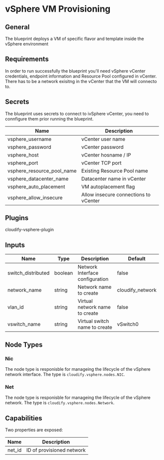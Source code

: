 # vSphere VM Provisioning

## General
The blueprint deploys a VM of specific flavor and template inside the vSphere environment

## Requirements
In order to run successfully the blueprint you'll need vSphere vCenter credentials, endpoint information and Resource Pool configured in vCenter. There has to be a network exisitng in the vCenter that the VM will connecto to.

## Secrets

The blueprint uses secrets to connect to ivSphere vCenter, you need to connfigure them prior running the blueprint.

| Name                       | Description                           |
| -------------------------- | ------------------------------------- |
| vsphere_username           | vCenter user name                     |
| vsphere_password           | vCenter password                      |
| vsphere_host               | vCenter hosname / IP                  |
| vsphere_port               | vCenter TCP port                      |
| vsphere_resource_pool_name | Existing Resource Pool name           |
| vsphere_datacenter_name    | Datacenter name in vCenter            |
| vsphere_auto_placement     | VM autoplacement flag                 |
| vsphere_allow_insecure     | Allow insecure connections to vCenter |

## Plugins

cloudify-vsphere-plugin

## Inputs

| Name               | Type    | Description                      | Default          |
| ------------------ | ------- | -------------------------------- | ---------------- |
| switch_distributed | boolean | Network Interface configuration  | false            |
| network_name       | string  | Network name to create           | cloudify_network |
| vlan_id            | string  | Virtual network name to create   | false            |
| vswitch_name       | string  | Virtual switch name to create    | vSwitch0         |



## Node Types

### Nic
The node type is responisble for manageing the lifecycle of the vSphere network interface.
The type is `cloudify.vsphere.nodes.NIC`. 

### Net
The node type is responisble for manageing the lifecycle of the vSphere network.
The type is `cloudify.vsphere.nodes.Network`. 

## Capabilities
Two properties are exposed:

| Name        | Description                                            |
| ----------- | ------------------------------------------------------ |
| net_id      | ID of provisioned network                              |
